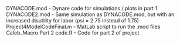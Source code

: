 DYNACODE.mod - Dynare code for simulations / plots in part 1
DYNACODE2.mod - Same simulation as DYNACODE.mod, but with an increased disutility for labor (psi = 2.75 instead of 1.75)
Project4ModelCodeFinal.m - MatLab script to run the .mod files
Caleb_Macro Part 2 code.R - Code for part 2 of project
